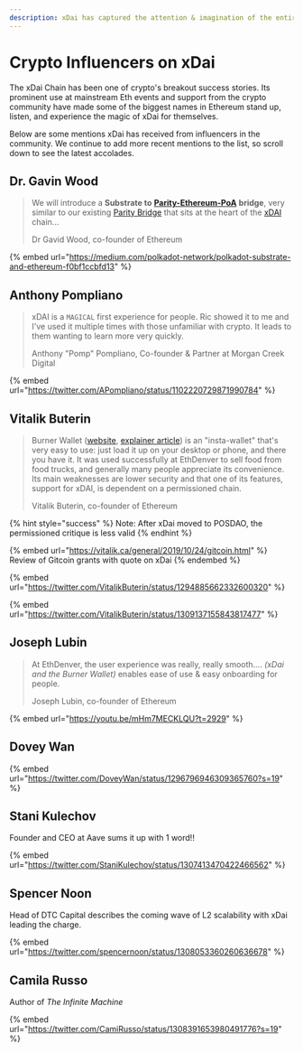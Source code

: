 ```yaml
---
description: xDai has captured the attention & imagination of the entire community
---
```


# Crypto Influencers on xDai

The xDai Chain has been one of crypto's breakout success stories. Its prominent use at mainstream Eth events and support from the crypto community have made some of the biggest names in Ethereum stand up, listen, and experience the magic of xDai for themselves.

Below are some mentions xDai has received from influencers in the community. We continue to add more recent mentions to the list, so scroll down to see the latest accolades.

## Dr. Gavin Wood

> We will introduce a **Substrate to** [**Parity-Ethereum-PoA**](https://github.com/paritytech/parity-ethereum) **bridge**, very similar to our existing [Parity Bridge](https://github.com/paritytech/parity-bridge) that sits at the heart of the [xDAI](https://xdai.io) chain...
>
> &#x20;Dr Gavid Wood, co-founder of Ethereum

{% embed url="https://medium.com/polkadot-network/polkadot-substrate-and-ethereum-f0bf1ccbfd13" %}

## Anthony Pompliano

> xDAI is a `MAGICAL` first experience for people. Ric showed it to me and I've used it multiple times with those unfamiliar with crypto. It leads to them wanting to learn more very quickly.
>
> Anthony "Pomp" Pompliano, Co-founder & Partner at Morgan Creek Digital

{% embed url="https://twitter.com/APompliano/status/1102220729871990784" %}

## Vitalik Buterin

> Burner Wallet ([website](https://xdai.io), [explainer article](https://settle.finance/blog/what-is-the-burner-wallet-and-whats-xdai/)) is an "insta-wallet" that's very easy to use: just load it up on your desktop or phone, and there you have it. It was used successfully at EthDenver to sell food from food trucks, and generally many people appreciate its convenience. Its main weaknesses are lower security and that one of its features, support for xDAI, is dependent on a permissioned chain.
>
> Vitalik Buterin, co-founder of Ethereum

{% hint style="success" %}
Note: After xDai moved to POSDAO, the permissioned critique is less  valid&#x20;
{% endhint %}

{% embed url="https://vitalik.ca/general/2019/10/24/gitcoin.html" %}
Review of Gitcoin grants with quote on xDai
{% endembed %}

{% embed url="https://twitter.com/VitalikButerin/status/1294885662332600320" %}

{% embed url="https://twitter.com/VitalikButerin/status/1309137155843817477" %}

## Joseph Lubin

> At EthDenver, the user experience was really, really smooth.... _(xDai and the Burner Wallet)_ enables ease of use & easy onboarding for people.
>
> Joseph Lubin, co-founder of Ethereum

{% embed url="https://youtu.be/mHm7MECKLQU?t=2929" %}

## Dovey Wan

{% embed url="https://twitter.com/DoveyWan/status/1296796946309365760?s=19" %}

## Stani Kulechov

Founder and CEO at Aave sums it up with 1 word!!

{% embed url="https://twitter.com/StaniKulechov/status/1307413470422466562" %}

## Spencer Noon

Head of DTC Capital describes the coming wave of L2 scalability with xDai leading the charge.

{% embed url="https://twitter.com/spencernoon/status/1308053360260636678" %}

## Camila Russo

Author of _The Infinite Machine_

{% embed url="https://twitter.com/CamiRusso/status/1308391653980491776?s=19" %}



